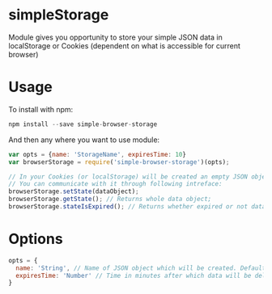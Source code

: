 # simpleStorage
Module gives you opportunity to store your simple JSON data in localStorage or Cookies (dependent on what is accessible for current browser)

# Usage

To install with npm:

```javascript
npm install --save simple-browser-storage
```

And then any where you want to use module:

```javascript
var opts = {name: 'StorageName', expiresTime: 10}
var browserStorage = require('simple-browser-storage')(opts);

// In your Cookies (or localStorage) will be created an empty JSON object.
// You can communicate with it through following intreface:
browserStorage.setState(dataObject);
browserStorage.getState(); // Returns whole data object;
browserStorage.stateIsExpired(); // Returns whether expired or not dataObject;
```

# Options

```javascript
opts = {
  name: 'String', // Name of JSON object which will be created. Default: "SimpleBrowserStorage"
  expiresTime: 'Number' // Time in minutes after which data will be deleted on next browser refresh. Default: 10
}
```
